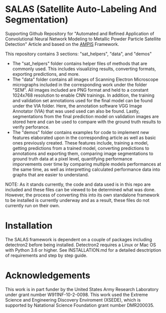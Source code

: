 # SALAS (Satellite Auto-Labeling And Segmentation)
Supporting Github Repository for "Automated and Refined Application of Convolutional Neural Network Modeling to Metallic Powder Particle Satellite Detection" Article and based on 
the [AMPIS](https://github.com/rccohn/AMPIS) Framework.

This repository contains 3 sections: "sat_helpers", "data", and "demos"
 * The "sat_helpers" folder contains helper files of methods that are commonly used. This includes visualizing results, converting formats, exporting predictions, and more. 
 * The "data" folder contains all images of Scanning Electron Microscope micrographs included in the corresponding work under the folder "SEM". All images included are PNG format and held to a constant 1024x768 resolution to enable CNN trainings. In addition, the training and validation set annotations used for the final model can be found under the VIA folder. Here, the annotation software VGG Image Annotator (VIA) that was used used can also be found. Lastly, segmentations from the final prediction model on validation images are stored here and can be used to compare with the ground truth results to verify perforance. 
 * The "demos" folder contains examples for code to implement new features elaborated upon in the corresponding article as well as basic ones previously created. These features include, training a model, getting predictions from a trained model, converting predictions to annotations and exporting them, comparing image segmentations to ground truth data at a pixel level, quantifying performance imporvements over time by comparing multiple models performances at the same time, as well as interpretting calculated performance data into graphs that are easier to understand. 

NOTE: As it stands currently, the code and data used is in this repo are included and these files can be viewed to be determined what was done. However, the process of converting this into its own standalone framework to be installed is currently underway and as a result, these files do not currently run on their own. 
# Installation
The SALAS framework is dependent on a couple of packages including detectron2 before being installed. Detectron2 requires a Linux or Mac OS with Python 3.6 or higher. See INSTALLATION.md for a detailed desctription of requirements and step by step guide.

# Acknowledgements
This work is in part funder by the United States Army Research Laboratory under grant number W911NF-10-2-0098. This work used the Extreme Science and Engineering Discovery Enviroment (XSEDE), which is supported by Natational Science Foundation grant number DMR200035.
